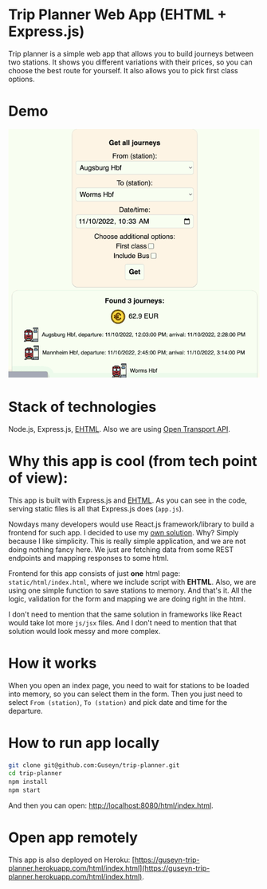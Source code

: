 # Trip Planner Web App (EHTML + Express.js)

Trip planner is a simple web app that allows you to build journeys between two stations. It shows you different variations with their prices, so you can choose the best route for yourself. It also allows you to pick first class options.

# Demo

<img src="https://raw.githubusercontent.com/Guseyn/trip-planner/master/demo.gif?sanitize=true">

# Stack of technologies

Node.js, Express.js, [EHTML](https://github.com/Guseyn/EHTML). Also we are using [Open Transport API](https://v5.db.transport.rest/api.html).

# Why this app is cool (from tech point of view):

This app is built with Express.js and [EHTML](https://github.com/Guseyn/EHTML). As you can see in the code, serving static files is all that Express.js does (`app.js`). 

Nowdays many developers would use React.js framework/library to build a frontend for such app. I decided to use my [own solution]((https://github.com/Guseyn/EHTML)). Why? Simply because I like simplicity. This is really simple application, and we are not doing nothing fancy here. We just are fetching data from some REST endpoints and mapping responses to some html.

Frontend for this app consists of just **one** html page: `static/html/index.html`, where we include script with **EHTML**. Also, we are using one simple function to save stations to memory. And that's it. All the logic, validation for the form and mapping we are doing right in the html.

I don't need to mention that the same solution in frameworks like React would take lot more `js/jsx` files. And I don't need to mention that that solution would look messy and more complex.

# How it works

When you open an index page, you need to wait for stations to be loaded into memory, so you can select them in the form. Then you just need to select `From (station)`, `To (station)` and pick date and time for the departure.

# How to run app locally

```bash
git clone git@github.com:Guseyn/trip-planner.git
cd trip-planner
npm install
npm start
```

And then you can open: [http://localhost:8080/html/index.html](http://localhost:8080/html/index.html).

# Open app remotely

This app is also deployed on Heroku: [https://guseyn-trip-planner.herokuapp.com/html/index.html](https://guseyn-trip-planner.herokuapp.com/html/index.html).
